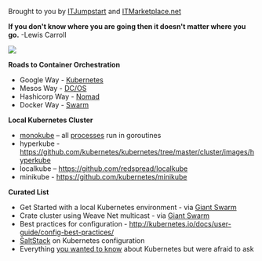 Brought to you by [ITJumpstart](https://itjumpstart.wordpress.com/containers) and [ITMarketplace.net](http://itmarketplace.net)

 **If you don't know where you are going then it doesn't matter where you go.** -Lewis Carroll
 
 <img src="https://itjumpstart.files.wordpress.com/2016/06/roads.jpg">
 
 **Roads to Container Orchestration**
 
 - Google Way - [Kubernetes](http://kubernetes.io)
 - Mesos Way - [DC/OS](https://mesosphere.com)
 - Hashicorp Way - [Nomad](https://www.nomadproject.io)
 - Docker Way - [Swarm](https://github.com/docker/swarm)

**Local Kubernetes Cluster**

- [monokube](https://github.com/polvi/monokube) – all [processes](https://corekube.com/2016/03/11/kubecon-london-2016-day-2) run in goroutines
- hyperkube - https://github.com/kubernetes/kubernetes/tree/master/cluster/images/hyperkube
- localkube – https://github.com/redspread/localkube
- minikube - https://github.com/kubernetes/minikube

**Curated List**

- Get Started with a local Kubernetes environment - via [Giant Swarm](https://blog.giantswarm.io/getting-started-with-a-local-kubernetes-environment/)
- Crate cluster using Weave Net multicast - via [Giant Swarm](https://blog.giantswarm.io/deploy-elastic-high-availability-sql-cluster-crate-weave)
- Best practices for configuration - http://kubernetes.io/docs/user-guide/config-best-practices/
- [SaltStack](http://thenewstack.io/saltstacks-big-role-in-google-kubernetes-and-why-immutable-infrastructure-makes-the-cloud-a-giant-computer/) on Kubernetes configuration
- Everything [you wanted to know](https://cloudplatform.googleblog.com/2015/01/everything-you-wanted-to-know-about-Kubernetes-but-were-afraid-to-ask.html) about Kubernetes but were afraid to ask
